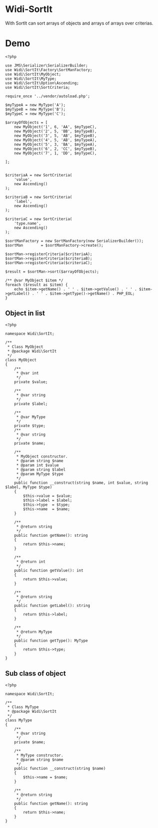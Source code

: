 # Widi-SortIt
With SortIt can sort arrays of objects and arrays of arrays over criterias.
# Demo
    <?php
    
    use JMS\Serializer\SerializerBuilder;
    use Widi\SortIt\Factory\SortManFactory;
    use Widi\SortIt\MyObject;
    use Widi\SortIt\MyType;
    use Widi\SortIt\Option\Ascending;
    use Widi\SortIt\SortCriteria;
    
    require_once '../vendor/autoload.php';
    
    $myTypeA = new MyType('A');
    $myTypeB = new MyType('B');
    $myTypeC = new MyType('C');
    
    $arrayOfObjects = [
        new MyObject('1', 6, 'AA', $myTypeC),
        new MyObject('2', 5, 'BB', $myTypeB),
        new MyObject('3', 5, 'AB', $myTypeB),
        new MyObject('4', 5, 'AB', $myTypeA),
        new MyObject('5', 3, 'BA', $myTypeA),
        new MyObject('6', 2, 'CC', $myTypeB),
        new MyObject('7', 1, 'DD', $myTypeC),
    
    ];
    
    
    $criteriaA = new SortCriteria(
        'value',
        new Ascending()
    );
    
    $criteriaB = new SortCriteria(
        'label',
        new Ascending()
    );
    
    $criteriaC = new SortCriteria(
        'type.name',
        new Ascending()
    );
    
    $sortManFactory = new SortManFactory(new SerializerBuilder());
    $sortMan        = $sortManFactory->create();
    
    $sortMan->registerCriteria($criteriaA);
    $sortMan->registerCriteria($criteriaB);
    $sortMan->registerCriteria($criteriaC);
    
    $result = $sortMan->sort($arrayOfObjects);
    
    /** @var MyObject $item */
    foreach ($result as $item) {
        echo $item->getName() . ' ' . $item->getValue() . ' ' . $item->getLabel() . ' ' . $item->getType()->getName() . PHP_EOL;
    }
## Object in list
    <?php
    
    namespace Widi\SortIt;
    
    /**
     * Class MyObject
     * @package Widi\SortIt
     */
    class MyObject
    {
        /**
         * @var int
         */
        private $value;
    
        /**
         * @var string
         */
        private $label;
    
        /**
         * @var MyType
         */
        private $type;
        /**
         * @var string
         */
        private $name;
    
        /**
         * MyObject constructor.
         * @param string $name
         * @param int $value
         * @param string $label
         * @param MyType $type
         */
        public function __construct(string $name, int $value, string $label, MyType $type)
        {
            $this->value = $value;
            $this->label = $label;
            $this->type  = $type;
            $this->name  = $name;
        }
    
        /**
         * @return string
         */
        public function getName(): string
        {
            return $this->name;
        }
    
        /**
         * @return int
         */
        public function getValue(): int
        {
            return $this->value;
        }
    
        /**
         * @return string
         */
        public function getLabel(): string
        {
            return $this->label;
        }
    
        /**
         * @return MyType
         */
        public function getType(): MyType
        {
            return $this->type;
        }
    }
## Sub class of object
    <?php
    
    namespace Widi\SortIt;
    
    /**
     * Class MyType
     * @package Widi\SortIt
     */
    class MyType
    {
        /**
         * @var string
         */
        private $name;
    
        /**
         * MyType constructor.
         * @param string $name
         */
        public function __construct(string $name)
        {
            $this->name = $name;
        }
    
        /**
         * @return string
         */
        public function getName(): string
        {
            return $this->name;
        }
    }